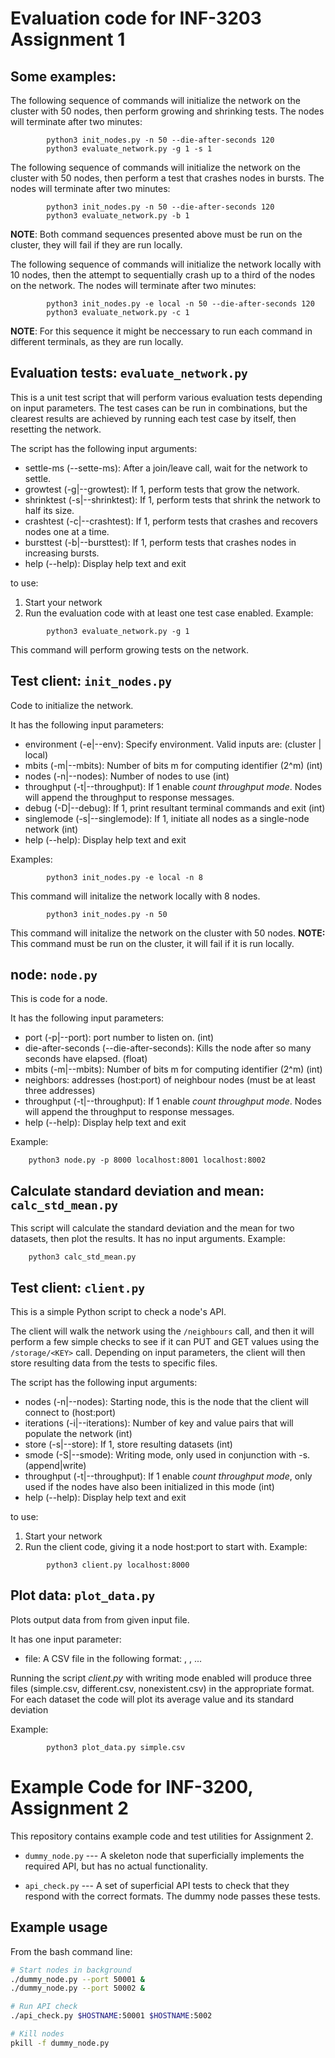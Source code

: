 Evaluation code for INF-3203 Assignment 1
==================================================
Some examples:
--------------------------------------------------
The following sequence of commands will initialize the network on the cluster with 50 nodes,
then perform growing and shrinking tests. The nodes will terminate after two minutes:
```
        python3 init_nodes.py -n 50 --die-after-seconds 120
        python3 evaluate_network.py -g 1 -s 1
```

The following sequence of commands will initialize the network on the cluster with 50 nodes,
then perform a test that crashes nodes in bursts. The nodes will terminate after two minutes:
```
        python3 init_nodes.py -n 50 --die-after-seconds 120
        python3 evaluate_network.py -b 1
```
**NOTE**: Both command sequences presented above must be run on the cluster, they will fail if they are run locally.

The following sequence of commands will initialize the network locally with 10 nodes,
then the attempt to sequentially crash up to a third of the nodes on the network. The nodes will terminate after two minutes:
```
        python3 init_nodes.py -e local -n 50 --die-after-seconds 120
        python3 evaluate_network.py -c 1
```
**NOTE**: For this sequence it might be neccessary to run each command in different terminals, as they are run locally.



Evaluation tests: `evaluate_network.py`
--------------------------------------------------

This is a unit test script that will perform various evaluation tests depending on input parameters. The test cases can be run in combinations, but the clearest results are achieved by running each test case by itself, then resetting the network.

The script has the following input arguments:
- settle-ms (\-\-sette\-ms): After a join/leave call, wait for the network to settle.
- growtest (\-g|\-\-growtest): If 1, perform tests that grow the network.
- shrinktest (\-s|\-\-shrinktest): If 1, perform tests that shrink the network to half its size.
- crashtest (\-c|\-\-crashtest): If 1, perform tests that crashes and recovers nodes one at a time.
- bursttest (\-b|\-\-bursttest): If 1, perform tests that crashes nodes in increasing bursts.
- help (\-\-help): Display help text and exit

to use:
1. Start your network
2. Run the evaluation code with at least one test case enabled.
Example:
```
        python3 evaluate_network.py -g 1
```
This command will perform growing tests on the network.



Test client: `init_nodes.py`
--------------------------------------------------
Code to initialize the network.

It has the following input parameters:
- environment (-e|\-\-env): Specify environment. Valid inputs are: (cluster | local)
- mbits (-m|\-\-mbits): Number of bits m for computing identifier (2^m) (int)
- nodes (-n|\-\-nodes): Number of nodes to use (int)
- throughput (-t|\-\-throughput): If 1 enable *count throughput mode*. Nodes will append the throughput to response messages.
- debug (-D|\-\-debug): If 1, print resultant terminal commands and exit (int)
- singlemode (-s|\-\-singlemode): If 1, initiate all nodes as a single-node network (int)
- help (\-\-help): Display help text and exit

Examples:
```
        python3 init_nodes.py -e local -n 8
```
This command will initalize the network locally with 8 nodes.
```
        python3 init_nodes.py -n 50
```
This command will initalize the network on the cluster with 50 nodes.
**NOTE:** This command must be run on the cluster, it will fail if it is run locally.



node: `node.py`
--------------------------------------------------
This is code for a node.

It has the following input parameters:
- port (-p|\-\-port): port number to listen on. (int)
- die-after-seconds (--die-after-seconds): Kills the node after so many seconds have elapsed. (float)
- mbits (-m|\-\-mbits): Number of bits m for computing identifier (2^m) (int)
- neighbors: addresses (host:port) of neighbour nodes (must be at least three addresses)
- throughput (-t|\-\-throughput): If 1 enable *count throughput mode*. Nodes will append the throughput to response messages.
- help (\-\-help): Display help text and exit

Example:
```
    python3 node.py -p 8000 localhost:8001 localhost:8002
```



Calculate standard deviation and mean: `calc_std_mean.py`
--------------------------------------------------
This script will calculate the standard deviation and the mean for two datasets, then plot the results. It has no input arguments.
Example:
```
    python3 calc_std_mean.py
```



Test client: `client.py`
--------------------------------------------------

This is a simple Python script to check a node's API.

The client will walk the network using the `/neighbours` call, and then it will
perform a few simple checks to see if it can PUT and GET values using the
`/storage/<KEY>` call. Depending on input parameters, the client will then store resulting data from the tests to specific files.

The script has the following input arguments:
- nodes (-n|\-\-nodes): Starting node, this is the node that the client will connect to (host:port)
- iterations (-i|\-\-iterations): Number of key and value pairs that will populate the network (int)
- store (-s|\-\-store): If 1, store resulting datasets (int)
- smode (-S|\-\-smode): Writing mode, only used in conjunction with -s. (append|write)
- throughput (-t|\-\-throughput): If 1 enable *count throughput mode*, only used if the nodes have also been initialized in this mode (int)
- help (\-\-help): Display help text and exit

to use:
1. Start your network
2. Run the client code, giving it a node host:port to start with.
Example:
```
        python3 client.py localhost:8000
```



Plot data: `plot_data.py`
--------------------------------------------------
Plots output data from from given input file.

It has one input parameter:
- file: A CSV file in the following format:
    <name of the dataset>
    <number of nodes>, <stringified list of datapoints>
    <number of nodes>, <stringified list of datapoints>
    ...

Running the script *client.py* with writing mode enabled will produce three files (simple.csv, different.csv, nonexistent.csv) in the appropriate format.
For each dataset the code will plot its average value and its standard deviation

Example:
```
        python3 plot_data.py simple.csv
```



Example Code for INF-3200, Assignment 2
=====================================================

This repository contains example code and test utilities for Assignment 2.

- `dummy_node.py` ---
    A skeleton node that superficially implements the required API, but has no
    actual functionality.

- `api_check.py` ---
    A set of superficial API tests to check that they respond with the correct formats.
    The dummy node passes these tests.

Example usage
--------------------------------------------------

From the bash command line:

```bash
# Start nodes in background
./dummy_node.py --port 50001 &
./dummy_node.py --port 50002 &

# Run API check
./api_check.py $HOSTNAME:50001 $HOSTNAME:5002

# Kill nodes
pkill -f dummy_node.py
```
